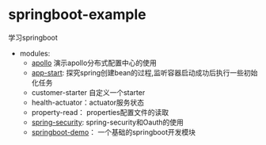 
# springboot-example
学习springboot

- modules:
    - [apollo](./apollo/README.md) 演示apollo分布式配置中心的使用
    - [app-start](./app-start/readme.md): 探究spring创建bean的过程,监听容器启动成功后执行一些初始化任务
    - customer-starter 自定义一个starter
    - health-actuator：actuator服务状态
    - property-read： properties配置文件的读取
    - [spring-security](./spring-security/README.MD): spring-security和Oauth的使用
    - [springboot-demo](./springboot-demo/README.md)： 一个基础的springboot开发模块
    
    

